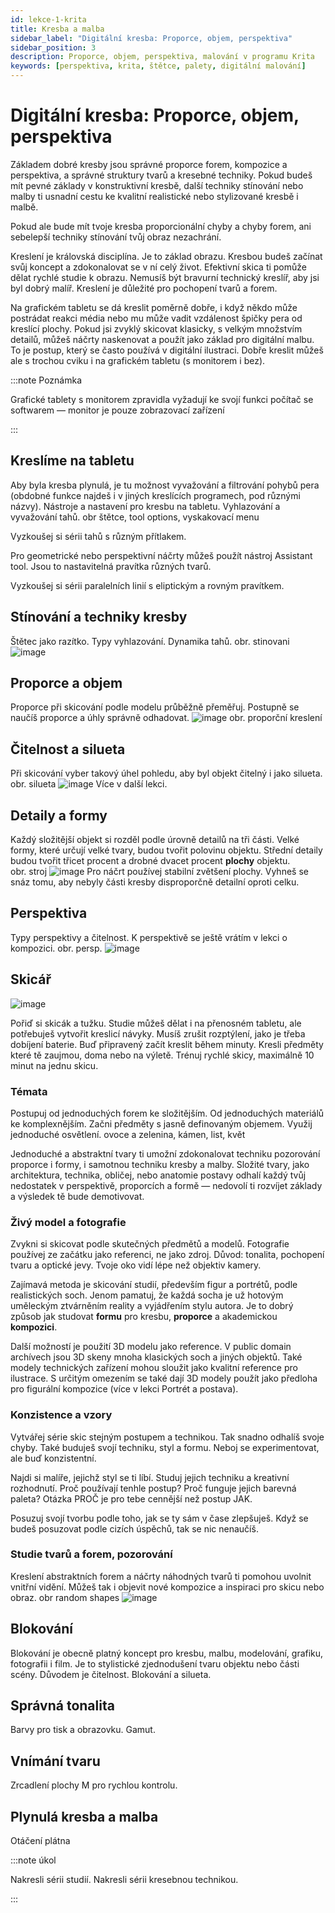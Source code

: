 ```yaml
---
id: lekce-1-krita
title: Kresba a malba
sidebar_label: "Digitální kresba: Proporce, objem, perspektiva"
sidebar_position: 3
description: Proporce, objem, perspektiva, malování v programu Krita
keywords: [perspektiva, krita, štětce, palety, digitální malování]
---
```


# Digitální kresba: Proporce, objem, perspektiva
Základem dobré kresby jsou správné proporce forem, kompozice a perspektiva, a správné struktury tvarů a kresebné techniky. Pokud budeš mít pevné základy v konstruktivní kresbě, další techniky stínování nebo malby ti usnadní cestu ke kvalitní realistické nebo
stylizované kresbě i malbě.

Pokud ale bude mít tvoje kresba proporcionální chyby a chyby forem, ani sebelepší techniky stínování tvůj obraz nezachrání.

Kreslení je královská disciplína. Je to základ obrazu. Kresbou budeš začínat svůj koncept a zdokonalovat se v ní celý život. Efektivní skica ti pomůže dělat rychlé studie k obrazu. Nemusíš být bravurní technický kreslíř, aby jsi byl dobrý malíř. Kreslení je důležité pro pochopení tvarů a forem.

Na grafickém tabletu se dá kreslit poměrně dobře, i když někdo může postrádat reakci média nebo mu může vadit vzdálenost špičky pera od kreslící plochy. Pokud jsi zvyklý skicovat klasicky, s velkým množstvím detailů, můžeš náčrty naskenovat a použít jako základ pro digitální malbu. To je postup, který se často používá v digitální ilustraci. Dobře kreslit můžeš ale s trochou cviku i na grafickém tabletu (s monitorem i bez).

:::note Poznámka

Grafické tablety s monitorem zpravidla vyžadují ke svojí funkci počítač se softwarem — monitor je pouze zobrazovací zařízení

:::

## Kreslíme na tabletu
Aby byla kresba plynulá, je tu možnost vyvažování a filtrování pohybů pera (obdobné funkce najdeš i v jiných kreslících programech, pod různými názvy).
Nástroje a nastavení pro kresbu na tabletu. Vyhlazování a vyvažování tahů.
obr štětce, tool options, vyskakovací menu

Vyzkoušej si sérii tahů s různým přítlakem.



Pro geometrické nebo perspektivní náčrty můžeš použít nástroj Assistant tool. Jsou to nastavitelná pravítka různých tvarů.

Vyzkoušej si sérii paralelních linií s eliptickým a rovným pravítkem.


## Stínování a techniky kresby
Štětec jako razítko. Typy vyhlazování. Dynamika tahů.
obr. stinovani
![image](../img/aka-moc.svg)

## Proporce a objem
Proporce při skicování podle modelu průběžně přeměřuj. Postupně se naučíš proporce a úhly správně odhadovat.
![image](../img/aka-moc.svg)
obr. proporční kreslení
## Čitelnost a silueta
Při skicování vyber takový úhel pohledu, aby byl objekt čitelný i jako silueta.
obr. silueta
![image](../img/aka-moc.svg)
Více v další lekci.

## Detaily a formy
Každý složitější objekt si rozděl podle úrovně detailů na tři části. Velké formy, které určují velké tvary, budou tvořit polovinu objektu. Střední detaily budou tvořit třicet procent a drobné dvacet procent **plochy** objektu.  
obr. stroj
![image](../img/aka-moc.svg)
Pro náčrt používej stabilní zvětšení plochy. Vyhneš se snáz tomu, aby nebyly části kresby disproporčně detailní oproti celku.
## Perspektiva
Typy perspektivy a čitelnost. K perspektivě se ještě vrátím v lekci o kompozici.
obr. persp.
![image](../img/aka-moc.svg)
## Skicář

![image](./images/skicar.png)

Pořiď si skicák a tužku. Studie můžeš dělat i na přenosném tabletu, ale potřebuješ vytvořit kreslicí návyky. Musíš zrušit rozptýlení, jako je třeba dobíjení baterie. Buď připravený začít kreslit během minuty. Kresli předměty které tě zaujmou, doma nebo na výletě.  Trénuj rychlé skicy, maximálně 10 minut na jednu skicu.
### Témata
Postupuj od jednoduchých forem ke složitějším. Od jednoduchých materiálů ke komplexnějším. Začni předměty s jasně definovaným objemem. Využij jednoduché osvětlení.
ovoce a zelenina, kámen, list, květ

Jednoduché a abstraktní tvary ti umožní zdokonalovat techniku pozorování proporce i formy, i samotnou techniku kresby a malby. Složité tvary, jako architektura, technika, obličej, nebo anatomie postavy odhalí každý tvůj nedostatek v perspektivě, proporcích a formě — nedovolí ti rozvíjet základy a výsledek tě bude demotivovat.
### Živý model a fotografie
Zvykni si skicovat podle skutečných předmětů a modelů. Fotografie používej ze začátku jako referenci, ne jako zdroj. Důvod: tonalita, pochopení tvaru a optické jevy. Tvoje oko vidí lépe než objektiv kamery.

Zajímavá metoda je skicování studií, především figur a portrétů, podle realistických soch. Jenom pamatuj, že každá socha je už hotovým uměleckým ztvárněním reality a vyjádřením stylu autora. Je to dobrý způsob jak studovat **formu** pro kresbu, **proporce** a akademickou **kompozici**.   

Další možností je použití 3D modelu jako reference. V public domain archívech jsou 3D skeny mnoha klasických soch a jiných objektů. Také modely technických zařízení mohou sloužit jako kvalitní reference pro ilustrace. S určitým omezením se také dají 3D modely použít jako předloha pro figurální kompozice (více v lekci Portrét a postava).  


### Konzistence a vzory
Vytvářej série skic stejným postupem a technikou. Tak snadno odhalíš svoje chyby. Také buduješ svojí techniku, styl a formu. Neboj se experimentovat, ale buď konzistentní.

Najdi si malíře, jejichž styl se ti líbí. Studuj jejich techniku a kreativní rozhodnutí. Proč používají tenhle postup? Proč funguje jejich barevná paleta? Otázka PROČ je pro tebe cennější než postup JAK.

Posuzuj svojí tvorbu podle toho, jak se ty sám v čase zlepšuješ. Když se budeš posuzovat podle cizích úspěchů, tak se nic nenaučíš.     
### Studie tvarů a forem, pozorování
Kreslení abstraktních forem a náčrty náhodných tvarů ti pomohou uvolnit vnitřní vidění. Můžeš tak i objevit nové kompozice a inspiraci pro skicu nebo obraz.
obr random shapes
![image](../img/aka-moc.svg)


## Blokování
Blokování je obecně platný koncept pro kresbu, malbu, modelování, grafiku, fotografii i film. Je to stylistické zjednodušení tvaru objektu nebo části scény. Důvodem je čitelnost. Blokování a silueta.

## Správná tonalita
Barvy pro tisk a obrazovku. Gamut.
## Vnímání tvaru
Zrcadlení plochy M pro rychlou kontrolu.
## Plynulá kresba a malba
Otáčení plátna

:::note úkol

Nakresli sérii studií. Nakresli sérii kresebnou technikou.

:::
